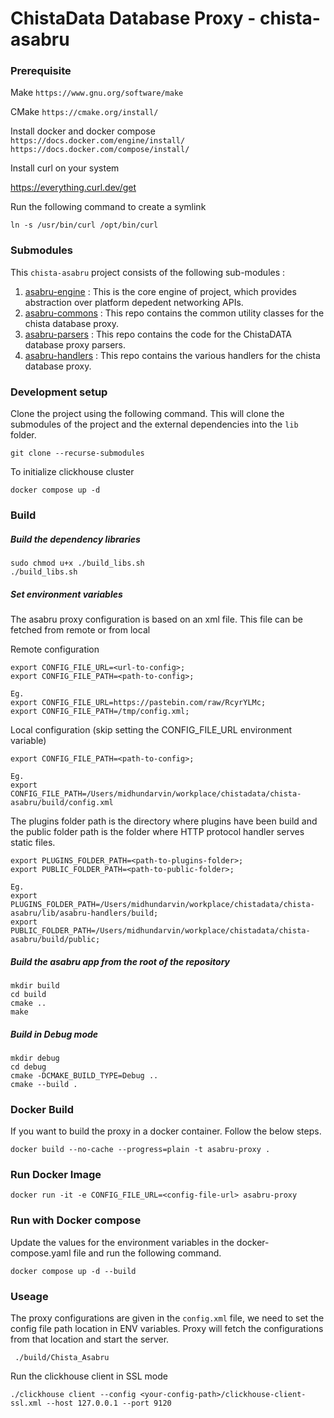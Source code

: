# ChistaData Database Proxy - chista-asabru

### Prerequisite

Make
`https://www.gnu.org/software/make`

CMake
`https://cmake.org/install/`

Install docker and docker compose
`https://docs.docker.com/engine/install/`
`https://docs.docker.com/compose/install/`

Install curl on your system

https://everything.curl.dev/get

Run the following command to create a symlink

```
ln -s /usr/bin/curl /opt/bin/curl
```

### Submodules

This `chista-asabru` project consists of the following sub-modules :

1. [asabru-engine](https://github.com/ChistaDATA/asabru-engine) : This is the core engine of project, which provides abstraction over platform depedent networking APIs.
2. [asabru-commons](https://github.com/ChistaDATA/asabru-commons) : This repo contains the common utility classes for the chista database proxy.
3. [asabru-parsers](https://github.com/ChistaDATA/asabru-parsers) : This repo contains the code for the ChistaDATA database proxy parsers.
4. [asabru-handlers](https://github.com/ChistaDATA/asabru-handlers) : This repo contains the various handlers for the chista database proxy.
### Development setup

Clone the project using the following command. This will clone the submodules of the project and the external dependencies into the `lib` folder.
```
git clone --recurse-submodules
````

To initialize clickhouse cluster
```
docker compose up -d
```

### Build

##### Build the dependency libraries

```
sudo chmod u+x ./build_libs.sh
./build_libs.sh
```
##### Set environment variables
The asabru proxy configuration is based on an xml file. This file can be fetched from remote or from local

Remote configuration
```
export CONFIG_FILE_URL=<url-to-config>;
export CONFIG_FILE_PATH=<path-to-config>;

Eg.
export CONFIG_FILE_URL=https://pastebin.com/raw/RcyrYLMc;
export CONFIG_FILE_PATH=/tmp/config.xml;
```

Local configuration (skip setting the CONFIG_FILE_URL environment variable)
```
export CONFIG_FILE_PATH=<path-to-config>;

Eg.
export CONFIG_FILE_PATH=/Users/midhundarvin/workplace/chistadata/chista-asabru/build/config.xml
```

The plugins folder path is the directory where plugins have been build and the public folder path is the folder where HTTP protocol handler
serves static files.
```
export PLUGINS_FOLDER_PATH=<path-to-plugins-folder>;
export PUBLIC_FOLDER_PATH=<path-to-public-folder>;

Eg.
export PLUGINS_FOLDER_PATH=/Users/midhundarvin/workplace/chistadata/chista-asabru/lib/asabru-handlers/build;
export PUBLIC_FOLDER_PATH=/Users/midhundarvin/workplace/chistadata/chista-asabru/build/public;
```

##### Build the asabru app from  the root of the repository

```
mkdir build
cd build
cmake ..
make
```

##### Build in Debug mode

```
mkdir debug
cd debug
cmake -DCMAKE_BUILD_TYPE=Debug ..
cmake --build .
```

### Docker Build

If you want to build the proxy in a docker container. Follow the below steps.

```
docker build --no-cache --progress=plain -t asabru-proxy .
```

### Run Docker Image

```
docker run -it -e CONFIG_FILE_URL=<config-file-url> asabru-proxy
```

### Run with Docker compose

Update the values for the environment variables in the docker-compose.yaml file and run the following command.

```
docker compose up -d --build
```

### Useage

The proxy configurations are given in the `config.xml` file, we need to set the config file path location in ENV variables. Proxy will fetch the 
configurations from that location and start the server.

```
 ./build/Chista_Asabru
```

Run the clickhouse client in SSL mode
```
./clickhouse client --config <your-config-path>/clickhouse-client-ssl.xml --host 127.0.0.1 --port 9120
```
